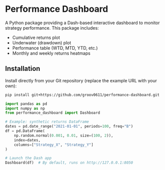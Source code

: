 # Performance Dashboard

A Python package providing a Dash-based interactive dashboard to monitor strategy performance. This package includes:

- Cumulative returns plot  
- Underwater (drawdown) plot  
- Performance table (WTD, MTD, YTD, etc.)  
- Monthly and weekly returns heatmaps  

## Installation

Install directly from your Git repository (replace the example URL with your own):

```bash
pip install git+https://github.com/groov0611/performance-dashboard.git
```



```python
import pandas as pd
import numpy as np
from performance_dashboard import Dashboard

# Example: synthetic returns DataFrame
dates = pd.date_range("2021-01-01", periods=100, freq="B")
df = pd.DataFrame(
    np.random.normal(0.001, 0.01, size=(100, 2)),
    index=dates,
    columns=["Strategy_X", "Strategy_Y"]
)

# Launch the Dash app
Dashboard(df)  # By default, runs on http://127.0.0.1:8050
```
